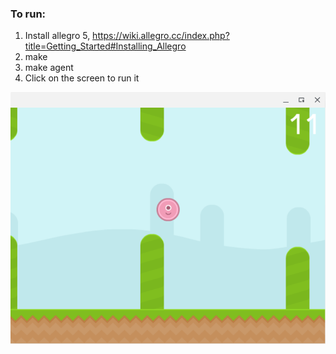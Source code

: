 ### To run: ###
1. Install allegro 5, https://wiki.allegro.cc/index.php?title=Getting_Started#Installing_Allegro
2. make
3. make agent
4. Click on the screen to run it

![](agent.png)
